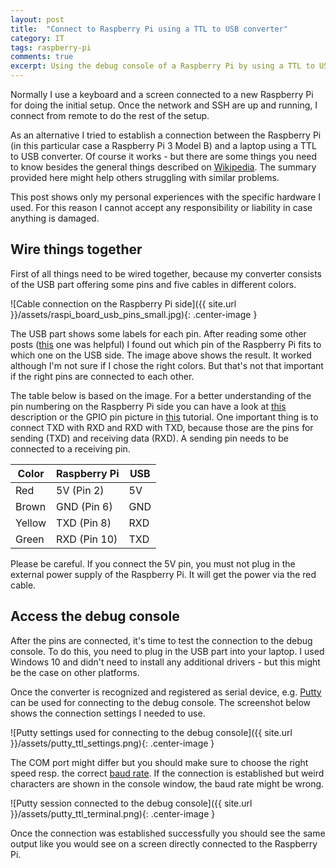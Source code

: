 ```yaml
---
layout: post
title:  "Connect to Raspberry Pi using a TTL to USB converter"
category: IT
tags: raspberry-pi
comments: true
excerpt: Using the debug console of a Raspberry Pi by using a TTL to USB converter is a helpful tool e.g. during setup. This post shows how to setup the connection.
---
```

Normally I use a keyboard and a screen connected to a new Raspberry Pi for doing the initial setup. Once the network and SSH are up and running, I connect from remote to do the rest of the setup. 

As an alternative I tried to establish a connection between the Raspberry Pi (in this particular case a Raspberry Pi 3 Model B) and a laptop using a TTL to USB converter. Of course it works - but there are some things you need to know besides the general things described on [Wikipedia][wiki-uart]. The summary provided here might help others struggling with similar problems.

This post shows only my personal experiences with the specific hardware I used. For this reason I cannot accept any responsibility or liability in case anything is damaged.

## Wire things together

First of all things need to be wired together, because my converter consists of the USB part offering some pins and five cables in different colors.

![Cable connection on the Raspberry Pi side]({{ site.url }}/assets/raspi_board_usb_pins_small.jpg){: .center-image }

The USB part shows some labels for each pin. After reading some other posts ([this][wiring] one was helpful) I found out which pin of the Raspberry Pi fits to which one on the USB side. The image above shows the result. It worked although I'm not sure if I chose the right colors. But that's not that important if the right pins are connected to each other. 

The table below is based on the image. For a better understanding of the pin numbering on the Raspberry Pi side you can have a look at [this][raspi-pins-1] description or the GPIO pin picture in [this][raspi-pins-2] tutorial. One important thing is to connect TXD with RXD and RXD with TXD, because those are the pins for sending (TXD) and receiving data (RXD). A sending pin needs to be connected to a receiving pin.

| Color  | Raspberry Pi | USB |
| -------|--------------|-----|
| Red    | 5V (Pin 2)   | 5V  |
| Brown  | GND (Pin 6)  | GND |
| Yellow | TXD (Pin 8)  | RXD |
| Green  | RXD (Pin 10) | TXD |

Please be careful. If you connect the 5V pin, you must not plug in the external power supply of the Raspberry Pi. It will get the power via the red cable.

## Access the debug console

After the pins are connected, it's time to test the connection to the debug console. To do this, you need to plug in the USB part into your laptop. I used Windows 10 and didn't need to install any additional drivers - but this might be the case on other platforms.

Once the converter is recognized and registered as serial device, e.g. [Putty][putty] can be used for connecting to the debug console. The screenshot below shows the connection settings I needed to use.

![Putty settings used for connecting to the debug console]({{ site.url }}/assets/putty_ttl_settings.png){: .center-image }

The COM port might differ but you should make sure to choose the right speed resp. the correct [baud rate][wiki-baud]. If the connection is established but weird characters are shown in the console window, the baud rate might be wrong.

![Putty session connected to the debug console]({{ site.url }}/assets/putty_ttl_terminal.png){: .center-image }

Once the connection was established successfully you should see the same output like you would see on a screen directly connected to the Raspberry Pi.

[wiring]: https://raspberry.tips/raspberrypi-tutorials/raspberry-pi-konsolenkabel-verwenden-usb-serial/
[raspi-pins-1]: https://www.raspberrypi.org/documentation/usage/gpio-plus-and-raspi2/
[raspi-pins-2]: https://tutorials-raspberrypi.de/raspberry-pi-gpio-erklaerung-beginner-programmierung-lernen/
[wiki-uart]: https://en.wikipedia.org/wiki/Universal_asynchronous_receiver/transmitter
[wiki-baud]: https://en.wikipedia.org/wiki/Baud
[putty]: http://www.putty.org/
